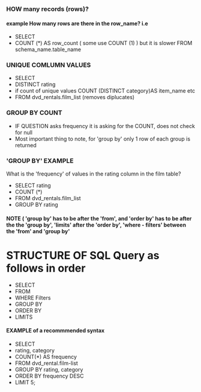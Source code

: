 ### HOW many records (rows)?

#### example How many rows are there in the row_name? i.e
- SELECT 
- COUNT (*) AS row_count  ( some use COUNT (1) ) but it is slower
FROM schema_name.table_name

### UNIQUE COMLUMN VALUES

- SELECT 
- DISTINCT rating
- if count of unique values COUNT (DISTINCT category)AS item_name etc
- FROM dvd_rentals.film_list (removes diplucates)

### GROUP BY COUNT
- IF QUESTION asks frequency it is asking for the COUNT, does not check for null
- Most important thing to note, for 'group by' only 1 row of each group is returned

### 'GROUP BY' EXAMPLE 
What is the 'frequency' of values in the rating column in the film table?
- SELECT rating
- COUNT (*)
- FROM dvd_rentals.film_list
- GROUP BY rating
#### NOTE ( 'group by' has to be after the 'from', and 'order by' has to be after the the 'group by', 'limits' after the 'order by', 'where - filters' between the 'from' and 'group by'

# STRUCTURE OF SQL Query as follows in order
- SELECT
- FROM
- WHERE Filters
- GROUP BY
- ORDER BY
- LIMITS

#### EXAMPLE of a recommmended syntax
- SELECT 
- rating, category
- COUNT(*) AS frequency
- FROM dvd_rental.film-list
- GROUP BY rating, category
- ORDER BY frequency DESC
- LIMIT 5;

